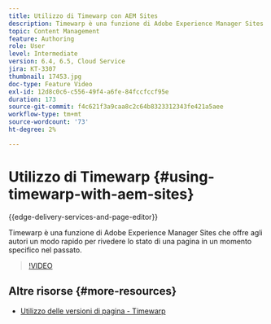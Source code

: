 ```yaml
---
title: Utilizzo di Timewarp con AEM Sites
description: Timewarp è una funzione di Adobe Experience Manager Sites che offre agli autori un modo rapido per rivedere lo stato di una pagina in un momento specifico nel passato.
topic: Content Management
feature: Authoring
role: User
level: Intermediate
version: 6.4, 6.5, Cloud Service
jira: KT-3307
thumbnail: 17453.jpg
doc-type: Feature Video
exl-id: 12d8c0c6-c556-49f4-a6fe-84fccfccf95e
duration: 173
source-git-commit: f4c621f3a9caa8c2c64b8323312343fe421a5aee
workflow-type: tm+mt
source-wordcount: '73'
ht-degree: 2%

---
```


# Utilizzo di Timewarp {#using-timewarp-with-aem-sites}

{{edge-delivery-services-and-page-editor}}

Timewarp è una funzione di Adobe Experience Manager Sites che offre agli autori un modo rapido per rivedere lo stato di una pagina in un momento specifico nel passato.

>[!VIDEO](https://video.tv.adobe.com/v/17453?quality=12&learn=on)

## Altre risorse {#more-resources}

* [Utilizzo delle versioni di pagina - Timewarp](https://experienceleague.adobe.com/docs/experience-manager-cloud-service/sites/authoring/features/page-versions.html)
